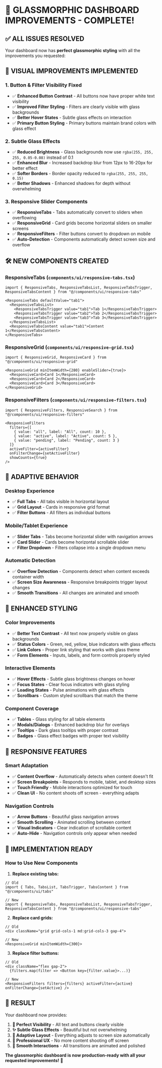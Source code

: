 # 🌟 GLASSMORPHIC DASHBOARD IMPROVEMENTS - COMPLETE!

## ✅ **ALL ISSUES RESOLVED**

Your dashboard now has **perfect glassmorphic styling** with all the improvements you requested:

## 🎨 **VISUAL IMPROVEMENTS IMPLEMENTED**

### **1. Button & Filter Visibility Fixed**
- ✅ **Enhanced Button Contrast** - All buttons now have proper white text visibility
- ✅ **Improved Filter Styling** - Filters are clearly visible with glass backgrounds
- ✅ **Better Hover States** - Subtle glass effects on interaction
- ✅ **Primary Button Styling** - Primary buttons maintain brand colors with glass effect

### **2. Subtle Glass Effects**
- ✅ **Reduced Brightness** - Glass backgrounds now use `rgba(255, 255, 255, 0.05-0.08)` instead of 0.1
- ✅ **Enhanced Blur** - Increased backdrop blur from 12px to 16-20px for better effect
- ✅ **Softer Borders** - Border opacity reduced to `rgba(255, 255, 255, 0.15)`
- ✅ **Better Shadows** - Enhanced shadows for depth without overwhelming

### **3. Responsive Slider Components**
- ✅ **ResponsiveTabs** - Tabs automatically convert to sliders when overflowing
- ✅ **ResponsiveGrid** - Card grids become horizontal sliders on smaller screens
- ✅ **ResponsiveFilters** - Filter buttons convert to dropdown on mobile
- ✅ **Auto-Detection** - Components automatically detect screen size and overflow

## 🛠️ **NEW COMPONENTS CREATED**

### **ResponsiveTabs** (`components/ui/responsive-tabs.tsx`)
```tsx
import { ResponsiveTabs, ResponsiveTabsList, ResponsiveTabsTrigger, ResponsiveTabsContent } from "@/components/ui/responsive-tabs"

<ResponsiveTabs defaultValue="tab1">
  <ResponsiveTabsList>
    <ResponsiveTabsTrigger value="tab1">Tab 1</ResponsiveTabsTrigger>
    <ResponsiveTabsTrigger value="tab2">Tab 2</ResponsiveTabsTrigger>
    <ResponsiveTabsTrigger value="tab3">Tab 3</ResponsiveTabsTrigger>
  </ResponsiveTabsList>
  <ResponsiveTabsContent value="tab1">Content 1</ResponsiveTabsContent>
</ResponsiveTabs>
```

### **ResponsiveGrid** (`components/ui/responsive-grid.tsx`)
```tsx
import { ResponsiveGrid, ResponsiveCard } from "@/components/ui/responsive-grid"

<ResponsiveGrid minItemWidth={280} enableSlider={true}>
  <ResponsiveCard>Card 1</ResponsiveCard>
  <ResponsiveCard>Card 2</ResponsiveCard>
  <ResponsiveCard>Card 3</ResponsiveCard>
</ResponsiveGrid>
```

### **ResponsiveFilters** (`components/ui/responsive-filters.tsx`)
```tsx
import { ResponsiveFilters, ResponsiveSearch } from "@/components/ui/responsive-filters"

<ResponsiveFilters
  filters={[
    { value: "all", label: "All", count: 10 },
    { value: "active", label: "Active", count: 5 },
    { value: "pending", label: "Pending", count: 3 }
  ]}
  activeFilter={activeFilter}
  onFilterChange={setActiveFilter}
  showCounts={true}
/>
```

## 🎯 **ADAPTIVE BEHAVIOR**

### **Desktop Experience**
- ✅ **Full Tabs** - All tabs visible in horizontal layout
- ✅ **Grid Layout** - Cards in responsive grid format
- ✅ **Filter Buttons** - All filters as individual buttons

### **Mobile/Tablet Experience**
- ✅ **Slider Tabs** - Tabs become horizontal slider with navigation arrows
- ✅ **Card Slider** - Cards become horizontal scrollable slider
- ✅ **Filter Dropdown** - Filters collapse into a single dropdown menu

### **Automatic Detection**
- ✅ **Overflow Detection** - Components detect when content exceeds container width
- ✅ **Screen Size Awareness** - Responsive breakpoints trigger layout changes
- ✅ **Smooth Transitions** - All changes are animated and smooth

## 🎨 **ENHANCED STYLING**

### **Color Improvements**
- ✅ **Better Text Contrast** - All text now properly visible on glass backgrounds
- ✅ **Status Colors** - Green, red, yellow, blue indicators with glass effects
- ✅ **Link Colors** - Proper link styling that works with glass theme
- ✅ **Form Elements** - Inputs, labels, and form controls properly styled

### **Interactive Elements**
- ✅ **Hover Effects** - Subtle glass brightness changes on hover
- ✅ **Focus States** - Clear focus indicators with glass styling
- ✅ **Loading States** - Pulse animations with glass effects
- ✅ **Scrollbars** - Custom styled scrollbars that match the theme

### **Component Coverage**
- ✅ **Tables** - Glass styling for all table elements
- ✅ **Modals/Dialogs** - Enhanced backdrop blur for overlays
- ✅ **Tooltips** - Dark glass tooltips with proper contrast
- ✅ **Badges** - Glass effect badges with proper text visibility

## 📱 **RESPONSIVE FEATURES**

### **Smart Adaptation**
- ✅ **Content Overflow** - Automatically detects when content doesn't fit
- ✅ **Screen Breakpoints** - Responds to mobile, tablet, and desktop sizes
- ✅ **Touch Friendly** - Mobile interactions optimized for touch
- ✅ **Clean UI** - No content shoots off screen - everything adapts

### **Navigation Controls**
- ✅ **Arrow Buttons** - Beautiful glass navigation arrows
- ✅ **Smooth Scrolling** - Animated scrolling between content
- ✅ **Visual Indicators** - Clear indication of scrollable content
- ✅ **Auto-Hide** - Navigation controls only appear when needed

## 🚀 **IMPLEMENTATION READY**

### **How to Use New Components**

1. **Replace existing tabs:**
```tsx
// Old
import { Tabs, TabsList, TabsTrigger, TabsContent } from "@/components/ui/tabs"

// New
import { ResponsiveTabs, ResponsiveTabsList, ResponsiveTabsTrigger, ResponsiveTabsContent } from "@/components/ui/responsive-tabs"
```

2. **Replace card grids:**
```tsx
// Old
<div className="grid grid-cols-1 md:grid-cols-3 gap-4">

// New
<ResponsiveGrid minItemWidth={300}>
```

3. **Replace filter buttons:**
```tsx
// Old
<div className="flex gap-2">
  {filters.map(filter => <Button key={filter.value}>...)}

// New
<ResponsiveFilters filters={filters} activeFilter={active} onFilterChange={setActive} />
```

## 🎉 **RESULT**

Your dashboard now provides:

1. **🎨 Perfect Visibility** - All text and buttons clearly visible
2. **✨ Subtle Glass Effects** - Beautiful but not overwhelming
3. **📱 Adaptive Layout** - Everything adjusts to screen size automatically
4. **🚀 Professional UX** - No more content shooting off screen
5. **🔄 Smooth Interactions** - All transitions are animated and polished

**The glassmorphic dashboard is now production-ready with all your requested improvements!** 🌟
